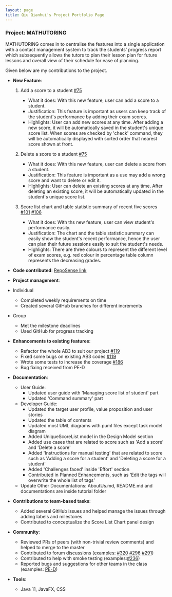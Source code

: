 ```yaml
---
layout: page
title: Qiu Qianhui's Project Portfolio Page
---
```


### Project: MATHUTORING

MATHUTORING comes in to centralise the features into a single application with a contact management system to track the students’ progress report which subsequently allows the tutors to plan their lesson plan for future lessons and overall view of their schedule for ease of planning.


Given below are my contributions to the project.

* **New Feature**:
  1. Add a score to a student [#75](https://github.com/AY2223S2-CS2103-W17-1/tp/pull/75)
     * What it does: With this new feature, user can add a score to a student.
     * Justification: This feature is important as users can keep track of the student's performance by adding their exam scores.
     * Highlights: User can add new scores at any time. After adding a new score, it will be automatically saved in the student's unique score list.
                   When scores are checked by 'check' command, they will be automatically displayed with sorted order that nearest score shown at front.
  
  2. Delete a score to a student [#75](https://github.com/AY2223S2-CS2103-W17-1/tp/pull/75)
     * What it does: With this new feature, user can delete a score from a student.
     * Justification: This feature is important as a use may add a wrong score and want to delete or edit it.
     * Highlights: User can delete an existing scores at any time. After deleting an existing score, it will be automatically updated in the student's unique score list.
  
  3. Score list chart and table statistic summary of recent five scores [#101](https://github.com/AY2223S2-CS2103-W17-1/tp/pull/101) [#106](https://github.com/AY2223S2-CS2103-W17-1/tp/pull/106)
     * What it does: With ths new feature, user can view student's performance easily.
     * Justification: The chart and the table statistic summary can easily show the student's recent performance, hence the user can plan their future sessions easily to suit the student's needs.
     * Highlights: There are three colours to represent the different level of exam scores, e.g. red colour in percentage table column represents the decreasing grades. 

* **Code contributed**: [RepoSense link](https://nus-cs2103-ay2223s2.github.io/tp-dashboard/?search=qqh&sort=groupTitle&sortWithin=title&timeframe=commit&mergegroup=&groupSelect=groupByRepos&breakdown=true&checkedFileTypes=docs~functional-code~test-code~other&since=2023-02-17)

* **Project management**:
* Individual
  * Completed weekly requirements on time
  * Created several GitHub branches for different increments
* Group
  * Met the milestone deadlines
  * Used GitHub for progress tracking

* **Enhancements to existing features**:
  * Refactor the whole AB3 to suit our project [#119](https://github.com/AY2223S2-CS2103-W17-1/tp/pull/119)
  * Fixed some bugs on existing AB3 codes [#119](https://github.com/AY2223S2-CS2103-W17-1/tp/pull/119)
  * Wrote some tests to increase the coverage [#186](https://github.com/AY2223S2-CS2103-W17-1/tp/pull/186)
  * Bug fixing received from PE-D

* **Documentation**:
  * User Guide:
    * Updated user guide with 'Managing score list of student' part
    * Updated 'Command summary' part
  * Developer Guide:
    * Updated the target user profile, value proposition and user stories
    * Updated the table of contents
    * Updated most UML diagrams with puml files except task model diagram
    * Added UniqueScoreList model in the Design Model section
    * Added use cases that are related to score such as 'Add a score' and 'Delete a score'
    * Added 'Instructions for manual testing' that are related to score such as 'Adding a score for a student' and 'Deleting a score for a student'
    * Added 'Challenges faced' inside 'Effort' section
    * Contributed in Planned Enhancements, such as 'Edit the tags will overwrite the whole list of tags'
  * Update Other Documentations: AboutUs.md, README.md and documentations are inside tutorial folder

* **Contributions to team-based tasks**:
  * Added several GitHub issues and helped manage the issues through adding labels and milestones
  * Contributed to conceptualize the Score List Chart panel design

* **Community**:
  * Reviewed PRs of peers (with non-trivial review comments) and helped to merge to the master
  * Contributed to forum discussions (examples: [#320](https://github.com/nus-cs2103-AY2223S2/forum/issues/320) 
  [#296](https://github.com/nus-cs2103-AY2223S2/forum/issues/296) [#291](https://github.com/nus-cs2103-AY2223S2/forum/issues/291))
  * Contributed to help with smoke testing (examples:[#236](https://github.com/nus-cs2103-AY2223S2/forum/issues/236#issuecomment-1453378705))
  * Reported bugs and suggestions for other teams in the class (examples: [PE-D](https://github.com/QQH0828/ped/issues))

* **Tools**:
  * Java 11, JavaFX, CSS

